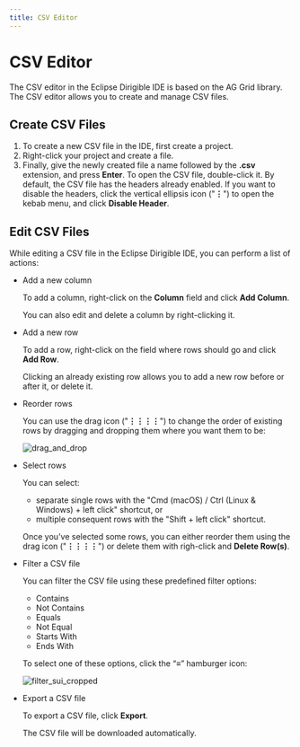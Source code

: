 ```yaml
---
title: CSV Editor
---
```


CSV Editor
===

The CSV editor in the Eclipse Dirigible IDE is based on the AG Grid library. The CSV editor allows you to create and manage CSV files.

## Create CSV Files
1. To create a new CSV file in the IDE, first create a project.
2. Right-click your project and create a file.
3. Finally, give the newly created file a name followed by the **.csv** extension, and press **Enter**.
To open the CSV file, double-click it. By default, the CSV file has the headers already enabled. If you want to disable the headers, click the vertical ellipsis icon ("**⋮**") to open the kebab menu, and click **Disable Header**.

## Edit CSV Files

While editing a CSV file in the Eclipse Dirigible IDE, you can perform a list of actions:

- Add a new column

  To add a column, right-click on the **Column** field and click **Add Column**.
  
  You can also edit and delete a column by right-clicking it.

- Add a new row

  To add a row, right-click on the field where rows should go and click **Add Row**.
  
  Clicking an already existing row allows you to add a new row before or after it, or delete it.

- Reorder rows

  You can use the drag icon ("**⋮⋮⋮⋮**") to change the order of existing rows by dragging and dropping them where you want them to be:
  
  ![drag_and_drop](https://user-images.githubusercontent.com/20664881/129908220-8ebc86de-59a2-4920-9e91-9b68620d173a.png)
  
- Select rows

  You can select:
  - separate single rows with the "Cmd (macOS) / Ctrl (Linux & Windows) + left click" shortcut, or
  - multiple consequent rows with the "Shift + left click" shortcut.

  Once you've selected some rows, you can either reorder them using the drag icon ("**⋮⋮⋮⋮**") or delete them with righ-click and **Delete Row(s)**.

- Filter a CSV file

  You can filter the CSV file using these predefined filter options:
  
  - Contains
  - Not Contains
  - Equals
  - Not Equal
  - Starts With
  - Ends With

  To select one of these options, click the “**≡**” hamburger icon:
  
  ![filter_sui_cropped](https://user-images.githubusercontent.com/20664881/129907389-d161a5d5-f960-4e66-a3d8-81a7539834ee.png)
  
- Export a CSV file

  To export a CSV file, click **Export**.
  
  The CSV file will be downloaded automatically.


